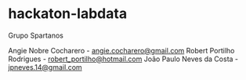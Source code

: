 # hackaton-labdata

Grupo Spartanos

Angie Nobre Cocharero - angie.cocharero@gmail.com
Robert Portilho Rodrigues - robert_portilho@hotmail.com
João Paulo Neves da Costa - jpneves.14@gmail.com
